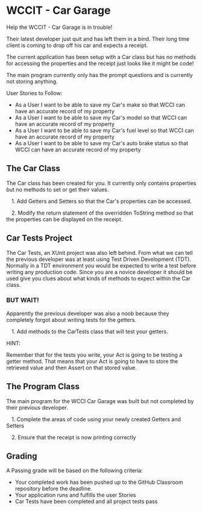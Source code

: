 ﻿# WCCIT - Car Garage
Help the WCCIT - Car Garage is in trouble!

Their latest developer just quit and has left them in a bind. Their long time client is coming to drop off his car and expects a receipt.

The current application has been setup with a Car class but has no methods for accessing the properties and the receipt just looks like it might be code!

The main program currently only has the prompt questions and is currently not storing anything.

User Stories to Follow:

- As a User I want to be able to save my Car's make so that WCCI can have an accurate record of my property
- As a User I want to be able to save my Car's model so that WCCI can have an accurate record of my property
- As a User I want to be able to save my Car's fuel level so that WCCI can have an accurate record of my property
- As a User I want to be able to save my Car's auto brake status so that WCCI can have an accurate record of my property

## The Car Class
The Car class has been created for you. It currently only contains properties but no methods to set or get their values. 

&emsp;1. Add Getters and Setters so that the Car's properties can be accessed.

&emsp;2. Modify the return statement of the overridden ToString method so that the properties can be displayed on the receipt.

## Car Tests Project
The Car Tests, an XUnit project was also left behind. From what we can tell the previous developer was at least using Test Driven Development (TDT). Normally in a TDT environment you would be expected to write a test before writing any production code. Since you are a novice developer it should be used give you clues about what kinds of methods to expect within the Car class. 

### BUT WAIT!

Apparently the previous developer was also a noob because they completely forgot about writing tests for the getters.

&emsp;1. Add methods to the CarTests class that will test your getters. 

HINT: 

Remember that for the tests you write, your Act is going to be testing a getter method. That means that your Act is going to have to store the retrieved value and then Assert on that stored value.

## The Program Class
The main program for the WCCI Car Garage was built but not completed by their previous developer.

&emsp;1. Complete the areas of code using your newly created Getters and Setters

&emsp;2. Ensure that the receipt is now printing correctly

## Grading
A Passing grade will be based on the following criteria:
- Your completed work has been pushed up to the GitHub Classroom repository before the deadline.
- Your application runs and fulfills the user Stories
- Car Tests have been completed and all project tests pass